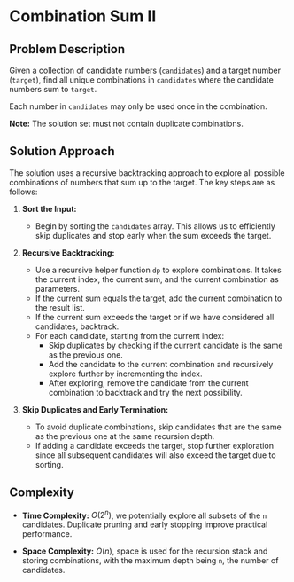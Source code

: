 # Combination Sum II

## Problem Description

Given a collection of candidate numbers (`candidates`) and a target number (`target`), find all unique combinations in `candidates` where the candidate numbers sum to `target`.

Each number in `candidates` may only be used once in the combination.

**Note:** The solution set must not contain duplicate combinations.

## Solution Approach

The solution uses a recursive backtracking approach to explore all possible combinations of numbers that sum up to the target. The key steps are as follows:

1. **Sort the Input:** 
   - Begin by sorting the `candidates` array. This allows us to efficiently skip duplicates and stop early when the sum exceeds the target.

2. **Recursive Backtracking:**
   - Use a recursive helper function `dp` to explore combinations. It takes the current index, the current sum, and the current combination as parameters.
   - If the current sum equals the target, add the current combination to the result list.
   - If the current sum exceeds the target or if we have considered all candidates, backtrack.
   - For each candidate, starting from the current index:
     - Skip duplicates by checking if the current candidate is the same as the previous one.
     - Add the candidate to the current combination and recursively explore further by incrementing the index.
     - After exploring, remove the candidate from the current combination to backtrack and try the next possibility.

3. **Skip Duplicates and Early Termination:**
   - To avoid duplicate combinations, skip candidates that are the same as the previous one at the same recursion depth.
   - If adding a candidate exceeds the target, stop further exploration since all subsequent candidates will also exceed the target due to sorting.

## Complexity

- **Time Complexity:** $O(2^n)$, we potentially explore all subsets of the `n` candidates. Duplicate pruning and early stopping improve practical performance.

- **Space Complexity:** $O(n)$, space is used for the recursion stack and storing combinations, with the maximum depth being `n`, the number of candidates.
